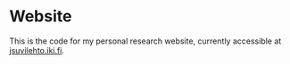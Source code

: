 # Website

This is the code for my personal research website, currently accessible at [jsuvilehto.iki.fi](http://www.jsuvilehto.iki.fi/). 
